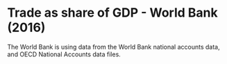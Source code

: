 # Trade as share of GDP - World Bank (2016)

The World Bank is using data from the World Bank national accounts data, and OECD National Accounts data files.